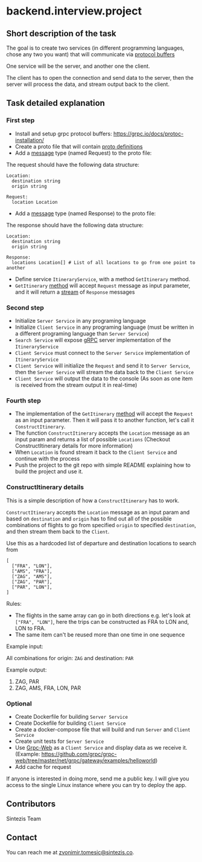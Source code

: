 # backend.interview.project

## Short description of the task

The goal is to create two services (in different programming languages, chose any two you want)
that will communicate via [protocol buffers](https://developers.google.com/protocol-buffers)

One service will be the server, and another one the client.

The client has to open the connection and send data to the server, then the server will
process the data, and stream output back to the client.

## Task detailed explanation

### First step

* Install and setup grpc protocol buffers: https://grpc.io/docs/protoc-installation/
* Create a proto file that will contain [proto definitions](https://developers.google.com/protocol-buffers/docs/proto3)
* Add a [message](https://developers.google.com/protocol-buffers/docs/proto3#simple) type (named Request) to the proto file:

The request should have the following data structure:
```
Location:
  destination string
  origin string

Request:
  location Location
```

* Add a [message](https://developers.google.com/protocol-buffers/docs/proto3#simple) type (named Response) to the proto file:

The response should have the following data structure:
```
Location:
  destination string
  origin string

Response:
  locations Location[] # List of all locations to go from one point to another
```

* Define service `ItineraryService`, with a method `GetItinerary` method.
* `GetItinerary` [method](https://developers.google.com/protocol-buffers/docs/proto3#services) will accept `Request` message as input parameter, and it will return a [stream](https://grpc.io/docs/languages/go/basics/#server-side-streaming-rpc) of `Response` messages

### Second step

* Initialize `Server Service` in any programing language
* Initialize `Client Service` in any programing language (must be written in a different programing language than `Server Service`)
* `Search Service` will expose [gRPC](https://grpc.io/docs/what-is-grpc/) server implementation of the `ItineraryService`
* `Client Service` must connect to the `Server Service` implementation of `ItineraryService`
* `Client Service` will initialize the `Request` and send it to `Server Service`, then the `Server Service` will stream the data back to the `Client Service`
* `Client Service` will output the data to the console (As soon as one item is received from the stream output it in real-time)

### Fourth step

* The implementation of the `GetItinerary` [method](https://developers.google.com/protocol-buffers/docs/proto3#services) will accept the `Request` as an input parameter. Then it will pass it to another function, let's call it `ConstructItinerary`.
* The function `ConstructItinerary` accepts the `Location` message as an input param and returns a list of possible `Locations` (Checkout ConstructItinerary details for more information)
* When `Location` is found stream it back to the `Client Service` and continue with the process
* Push the project to the git repo with simple README explaining how to build the project and use it.

### ConstructItinerary details

This is a simple description of how a `ConstructItinerary` has to work.

`ConstructItinerary` accepts the `Location` message as an input param and based on `destination` and `origin`
has to find out all of the possible combinations of flights to go from specified `origin` to specified `destination`,
and then stream them back to the `Client`.

Use this as a hardcoded list of departure and destination locations to search from

```
[
  ["FRA", "LON"],
  ["AMS", "FRA"],
  ["ZAG", "AMS"],
  ["ZAG", "PAR"],
  ["PAR", "LON"],
]

```

Rules:

* The flights in the same array can go in both directions e.g. let's look at `["FRA", "LON"]`, here the trips can be constructed as FRA to LON and, LON to FRA.
* The same item can't be reused more than one time in one sequence

Example input:

All combinations for origin: `ZAG` and destination: `PAR`

Example output:

1) ZAG, PAR
2) ZAG, AMS, FRA, LON, PAR

### Optional

* Create Dockerfile for building `Server Service`
* Create Dockefile for building `Client Service`
* Create a docker-compose file that will build and run `Server` and `Client Service`
* Create unit tests for `Server Service`
* Use [Grpc-Web](https://github.com/grpc/grpc-web) as a `Client Service` and display data as we receive it. (Example: https://github.com/grpc/grpc-web/tree/master/net/grpc/gateway/examples/helloworld)
* Add cache for request

If anyone is interested in doing more, send me a public key. I will give you access to the single Linux instance where you can try to deploy the app.


## Contributors

Sintezis Team

## Contact

You can reach me at zvonimir.tomesic@sintezis.co.

